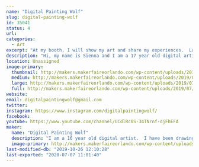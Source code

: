 ```yaml
---
name: "Digital Painting Wolf"
slug: digital-painting-wolf
id: 35041
status: 4
url: 
categories:
  - Art
excerpt: "At my booth, I will show my art and share my experiences.  Last year, I was dressed up as my character Nimmy.  This year, I will be dressed up as my crazy character Highlight.  I want to inspire creativity and show people that with practice, anything is possible."
description: "Hi, my name is Sienna and I am a 17 year old digital artist.  I have been drawing digitally for over two years now, but I have been drawing in general all my life.  I was never really good at traditional art, but everything changed when I saw my step sister doing digital art.  I started drawing with a mouse which was pretty hard, but over time, I got a tablet and my art life exploded!  This is my third year of exhibiting at Maker Faire, and I am excited to see all the other Makers again, and have a blast with young entrepreneurs like myself.  All my drawings are kid friendly, I have never even thought about drawing mature content.  I mostly draw either my characters from the stories I wrote, fan art, or just random illustrations.  I will be accepting donations and with every donation I will draw a picture of the donator or one of their family members.  There is no specific amount, it's just any donation.  At my booth, I will show my first digital painting using a mouse and my first digital painting using a tablet.  I want to show kids that with practice, you can do anything!  I will have some other things at my booth like photo slides, live drawing, coloring sheets and crayons, and some information cards to my YouTube channel and Instagram page.  I want to make myself known to the public and hopefully get more requests for drawings.  I hope to see you all at this years Maker Faire!  Let's make it another good one!"
location: Unassigned
image-primary:
  thumbnail: http://makers.makerfaireorlando.com/wp-content/uploads/2019/07/IMG_5244-150x150.jpg
  medium: http://makers.makerfaireorlando.com/wp-content/uploads/2019/07/IMG_5244-225x300.jpg
  large: http://makers.makerfaireorlando.com/wp-content/uploads/2019/07/IMG_5244-768x1024.jpg
  full: http://makers.makerfaireorlando.com/wp-content/uploads/2019/07/IMG_5244.jpg
website: 
email: digitalpaintingwolf@gmail.com
twitter: 
instagram: https://www.instagram.com/digitalpaintingwolf/
facebook: 
youtube: https://www.youtube.com/channel/UCdlRc0S-34TNrnf-djFhEFA
maker:
  name: "Digital Painting Wolf"
  description: "I am a 16 year old digital artist.  I have been drawing for over a year, and it has completely changed my life.  My step sister and my mother are my biggest inspirations.  They both draw and they help me to improve.  Ever since my first drawing I have not stopped practicing, and now I have over 200 drawings.  Art helps me with my depression and anxiety, and I would love to share my experience and my art with others.  "
  image-primary: http://makers.makerfaireorlando.com/wp-content/uploads/2017/07/profile.png
last-modified-db: "2019-10-26 12:10:28"
last-exported: "2020-07-07 11:01:40"
---
```

